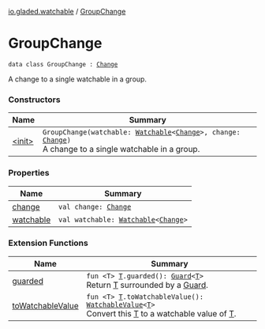 [io.gladed.watchable](../index.md) / [GroupChange](./index.md)

# GroupChange

`data class GroupChange : `[`Change`](../-change.md)

A change to a single watchable in a group.

### Constructors

| Name | Summary |
|---|---|
| [&lt;init&gt;](-init-.md) | `GroupChange(watchable: `[`Watchable`](../-watchable/index.md)`<`[`Change`](../-change.md)`>, change: `[`Change`](../-change.md)`)`<br>A change to a single watchable in a group. |

### Properties

| Name | Summary |
|---|---|
| [change](change.md) | `val change: `[`Change`](../-change.md) |
| [watchable](watchable.md) | `val watchable: `[`Watchable`](../-watchable/index.md)`<`[`Change`](../-change.md)`>` |

### Extension Functions

| Name | Summary |
|---|---|
| [guarded](../../io.gladed.watchable.util/guarded.md) | `fun <T> `[`T`](../../io.gladed.watchable.util/guarded.md#T)`.guarded(): `[`Guard`](../../io.gladed.watchable.util/-guard/index.md)`<`[`T`](../../io.gladed.watchable.util/guarded.md#T)`>`<br>Return [T](../../io.gladed.watchable.util/guarded.md#T) surrounded by a [Guard](../../io.gladed.watchable.util/-guard/index.md). |
| [toWatchableValue](../to-watchable-value.md) | `fun <T> `[`T`](../to-watchable-value.md#T)`.toWatchableValue(): `[`WatchableValue`](../-watchable-value/index.md)`<`[`T`](../to-watchable-value.md#T)`>`<br>Convert this [T](../to-watchable-value.md#T) to a watchable value of [T](../to-watchable-value.md#T). |
